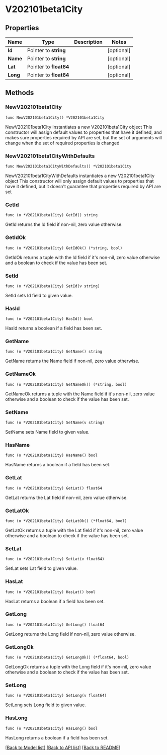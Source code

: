 # V202101beta1City

## Properties

Name | Type | Description | Notes
------------ | ------------- | ------------- | -------------
**Id** | Pointer to **string** |  | [optional] 
**Name** | Pointer to **string** |  | [optional] 
**Lat** | Pointer to **float64** |  | [optional] 
**Long** | Pointer to **float64** |  | [optional] 

## Methods

### NewV202101beta1City

`func NewV202101beta1City() *V202101beta1City`

NewV202101beta1City instantiates a new V202101beta1City object
This constructor will assign default values to properties that have it defined,
and makes sure properties required by API are set, but the set of arguments
will change when the set of required properties is changed

### NewV202101beta1CityWithDefaults

`func NewV202101beta1CityWithDefaults() *V202101beta1City`

NewV202101beta1CityWithDefaults instantiates a new V202101beta1City object
This constructor will only assign default values to properties that have it defined,
but it doesn't guarantee that properties required by API are set

### GetId

`func (o *V202101beta1City) GetId() string`

GetId returns the Id field if non-nil, zero value otherwise.

### GetIdOk

`func (o *V202101beta1City) GetIdOk() (*string, bool)`

GetIdOk returns a tuple with the Id field if it's non-nil, zero value otherwise
and a boolean to check if the value has been set.

### SetId

`func (o *V202101beta1City) SetId(v string)`

SetId sets Id field to given value.

### HasId

`func (o *V202101beta1City) HasId() bool`

HasId returns a boolean if a field has been set.

### GetName

`func (o *V202101beta1City) GetName() string`

GetName returns the Name field if non-nil, zero value otherwise.

### GetNameOk

`func (o *V202101beta1City) GetNameOk() (*string, bool)`

GetNameOk returns a tuple with the Name field if it's non-nil, zero value otherwise
and a boolean to check if the value has been set.

### SetName

`func (o *V202101beta1City) SetName(v string)`

SetName sets Name field to given value.

### HasName

`func (o *V202101beta1City) HasName() bool`

HasName returns a boolean if a field has been set.

### GetLat

`func (o *V202101beta1City) GetLat() float64`

GetLat returns the Lat field if non-nil, zero value otherwise.

### GetLatOk

`func (o *V202101beta1City) GetLatOk() (*float64, bool)`

GetLatOk returns a tuple with the Lat field if it's non-nil, zero value otherwise
and a boolean to check if the value has been set.

### SetLat

`func (o *V202101beta1City) SetLat(v float64)`

SetLat sets Lat field to given value.

### HasLat

`func (o *V202101beta1City) HasLat() bool`

HasLat returns a boolean if a field has been set.

### GetLong

`func (o *V202101beta1City) GetLong() float64`

GetLong returns the Long field if non-nil, zero value otherwise.

### GetLongOk

`func (o *V202101beta1City) GetLongOk() (*float64, bool)`

GetLongOk returns a tuple with the Long field if it's non-nil, zero value otherwise
and a boolean to check if the value has been set.

### SetLong

`func (o *V202101beta1City) SetLong(v float64)`

SetLong sets Long field to given value.

### HasLong

`func (o *V202101beta1City) HasLong() bool`

HasLong returns a boolean if a field has been set.


[[Back to Model list]](../README.md#documentation-for-models) [[Back to API list]](../README.md#documentation-for-api-endpoints) [[Back to README]](../README.md)


